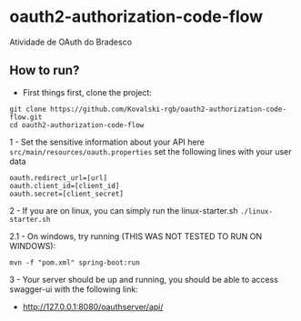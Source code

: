 # oauth2-authorization-code-flow
Atividade de OAuth do Bradesco

## How to run?

 - First things first, clone the project:
 ```
 git clone https://github.com/Kovalski-rgb/oauth2-authorization-code-flow.git
 cd oauth2-authorization-code-flow
 ```

1 - Set the sensitive information about your API here
`src/main/resources/oauth.properties`
set the following lines with your user data
```
oauth.redirect_url=[url]
oauth.client_id=[client_id]
oauth.secret=[client_secret]
```

2 - If you are on linux, you can simply run the linux-starter.sh
```./linux-starter.sh```

2.1 - On windows, try running (THIS WAS NOT TESTED TO RUN ON WINDOWS):
```
mvn -f "pom.xml" spring-boot:run
```

3 - Your server should be up and running, you should be able to access swagger-ui with the following link:
- http://127.0.0.1:8080/oauthserver/api/
